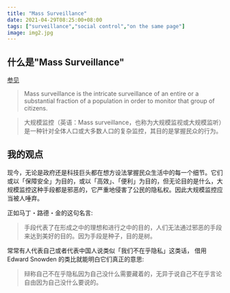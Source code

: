 ```yaml
---
title: "Mass Surveillance"
date: 2021-04-29T08:25:00+08:00
tags: ["surveillance","social control","on the same page"]
image: img2.jpg
---
```


## 什么是"Mass Surveillance"

[参见](https://en.wikipedia.org/wiki/Mass_surveillance)

> Mass surveillance is the intricate surveillance of an entire or a substantial fraction of a population in order to monitor that group of citizens.

> 大规模监控（英语：Mass surveillance，也称为大规模监视或大规模监听）是一种针对全体人口或大多数人口的复杂监控，其目的是掌握民众的行为。

## 我的观点

现今，无论是政府还是科技巨头都在想方设法掌握民众生活中的每一个细节。它们或以「保障安全」为目的，或以「高效」、「便利」为目的，但无论目的是什么，大规模监控这种手段都是邪恶的，它严重地侵害了公民的隐私权。因此大规模监控应当被人唾弃。

正如马丁・路德・金的这句名言:
> 手段代表了在形成之中的理想和进行之中的目的，人们无法通过邪恶的手段来达到美好的目的。因为手段是种子，目的是树。

常常有人代表自己或者代表中国人说类似「我们不在乎隐私」这类话，
借用 Edward Snowden 的类比就能明白它们真正的意思:
> 辩称自己不在乎隐私因为自己没什么需要藏着的，无异于说自己不在乎言论自由因为自己没什么要说的。
